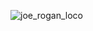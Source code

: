 ![joe_rogan_loco](https://user-images.githubusercontent.com/47295962/87872605-bc681e80-c9c2-11ea-95fe-601901dfebfb.png)

